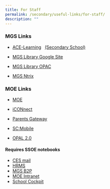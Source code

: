 ```yaml
---
title: For Staff
permalink: /secondary/useful-links/for-staff/
description: ""
---
```

### MGS Links

*   [ACE-Learning](https://www.ace-learning.com.sg/sys/index.html)   [(Secondary School)](https://www.ace-learning.com.sg/sys/index.html)

*   [MGS Library Google Site](https://sites.google.com/mgs.sch.edu.sg/mgslibrary/home?authuser=0)

*   [MGS Library OPAC](https://schoolibrary.moe.edu.sg/methodistgirls/cgi-bin/spydus.exe/MSGTRN/WPAC/HOME)

*   [MGS Ntrix](https://mgs.ntrix.sg/)

### MOE Links

*   [MOE](http://www.moe.gov.sg/)

*   [iCONnect](https://icon.moe.edu.sg/)

*   [Parents Gateway](https://pg.moe.edu.sg/)  

*   [SC:Mobile](https://scmobile.moe.edu.sg/login)

*   [OPAL 2.0](https://idm.opal2.moe.edu.sg/account/login?returnUrl=%2F)

#### Requires SSOE notebooks

* [CES mail](https://mail.schools.gov.sg/)
* [HRMS](http://mgss-hrmssrv01.mgss.edu.sg/FeHR_MGS/eHR/eHRDefault.aspx) 
* [MGS B2P](http://mgss-procsrv01.mgss.edu.sg/login)
* [MOE Intranet](https://intranet.moe.gov.sg/Pages/Home.aspx)  
* [School Cockpit](https://schoolcockpit.moe.edu.sg/)